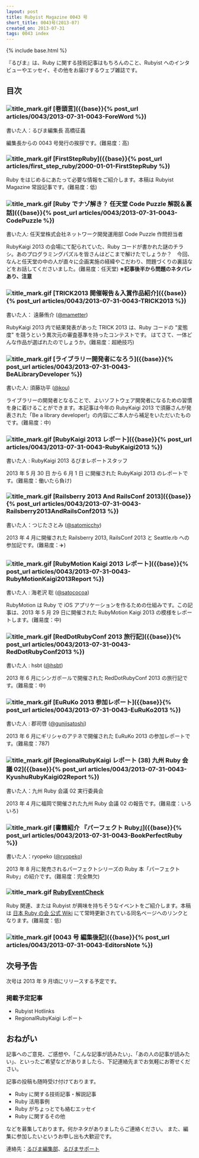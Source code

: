 ```yaml
---
layout: post
title: Rubyist Magazine 0043 号
short_title: 0043号(2013-07)
created_on: 2013-07-31
tags: 0043 index
---
```

{% include base.html %}


『るびま』は、Ruby に関する技術記事はもちろんのこと、Rubyist へのインタビューやエッセイ、その他をお届けするウェブ雑誌です。

## 目次

### ![title_mark.gif]({{base}}{{site.baseurl}}/images/title_mark.gif) [巻頭言]({{base}}{% post_url articles/0043/2013-07-31-0043-ForeWord %})

書いた人：るびま編集長 高橋征義

編集長からの 0043 号発行の挨拶です。(難易度：高)

### ![title_mark.gif]({{base}}{{site.baseurl}}/images/title_mark.gif) [FirstStepRuby]({{base}}{% post_url articles/first_step_ruby/2000-01-01-FirstStepRuby %})

Ruby をはじめるにあたって必要な情報をご紹介します。本稿は Rubyist Magazine 常設記事です。(難易度：低)

### ![title_mark.gif]({{base}}{{site.baseurl}}/images/title_mark.gif) [Ruby でナゾ解き？ 任天堂 Code Puzzle 解説＆裏話]({{base}}{% post_url articles/0043/2013-07-31-0043-CodePuzzle %})

書いた人: 任天堂株式会社ネットワーク開発運用部 Code Puzzle 作問担当者

RubyKaigi 2013 の会場にて配られていた、Ruby コードが書かれた謎のチラシ。あのプログラミングパズルを皆さんはどこまで解けたでしょうか？　今回、なんと任天堂の中の人が直々に企画実施の経緯やこだわり、問題づくりの裏話などをお話してくださいました。(難易度：任天堂) __※記事後半から問題のネタバレあり、注意__

### ![title_mark.gif]({{base}}{{site.baseurl}}/images/title_mark.gif) [TRICK2013 開催報告＆入賞作品紹介]({{base}}{% post_url articles/0043/2013-07-31-0043-TRICK2013 %})

書いた人： 遠藤侑介 ([@mametter](https://twitter.com/mametter))

RubyKaigi 2013 内で結果発表があった TRICK 2013 は、Ruby コードの "変態度" を競うという異次元の審査基準を持ったコンテストです。 はてさて、一体どんな作品が選ばれたのでしょうか。(難易度：超絶技巧)

### ![title_mark.gif]({{base}}{{site.baseurl}}/images/title_mark.gif) [ライブラリー開発者になろう]({{base}}{% post_url articles/0043/2013-07-31-0043-BeALibraryDeveloper %})

書いた人: 須藤功平 ([@kou](https://github.com/kou))

ライブラリーの開発者となることで、よいソフトウェア開発者になるための習慣を身に着けることができます。本記事は今年の RubyKaigi 2013 で須藤さんが発表された「Be a library developer!」の内容にご本人から補足をいただいたものです。(難易度：中)

### ![title_mark.gif]({{base}}{{site.baseurl}}/images/title_mark.gif) [RubyKaigi 2013 レポート]({{base}}{% post_url articles/0043/2013-07-31-0043-RubyKaigi2013 %})

書いた人 : RubyKaigi 2013 るびまレポートスタッフ

2013 年 5 月 30 日 から 6 月 1 日 に開催された RubyKaigi 2013 のレポートです。(難易度：働いたら負け)

### ![title_mark.gif]({{base}}{{site.baseurl}}/images/title_mark.gif) [Railsberry 2013 And RailsConf 2013]({{base}}{% post_url articles/0043/2013-07-31-0043-Railsberry2013AndRailsConf2013 %})

書いた人：つじたさとみ ([@satomicchy](http://twitter.com/satomicchy))

2013 年 4 月に開催された Railsberry 2013, RailsConf 2013 と Seattle.rb への参加記です。(難易度：:airplane:)

### ![title_mark.gif]({{base}}{{site.baseurl}}/images/title_mark.gif) [RubyMotion Kaigi 2013 レポート]({{base}}{% post_url articles/0043/2013-07-31-0043-RubyMotionKaigi2013Report %})

書いた人 : 海老沢 聡 ([@satococoa](https://twitter.com/satococoa))

RubyMotion は Ruby で iOS アプリケーションを作るための仕組みです。この記事は、2013 年 5 月 29 日に開催された RubyMotion Kaigi 2013 の模様をレポートします。(難易度：中)

### ![title_mark.gif]({{base}}{{site.baseurl}}/images/title_mark.gif) [RedDotRubyConf 2013 旅行記]({{base}}{% post_url articles/0043/2013-07-31-0043-RedDotRubyConf2013 %})

書いた人 : hsbt ([@hsbt](https://twitter.com/hsbt))

2013 年 6 月にシンガポールで開催された RedDotRubyConf 2013 の旅行記です。(難易度：中)

### ![title_mark.gif]({{base}}{{site.baseurl}}/images/title_mark.gif) [EuRuKo 2013 参加レポート]({{base}}{% post_url articles/0043/2013-07-31-0043-EuRuKo2013 %})

書いた人 : 郡司啓 ([@gunjisatoshi](https://twitter.com/gunjisatoshi))

2013 年 6 月にギリシャのアテネで開催された EuRuKo 2013 の参加レポートです。(難易度：787)

### ![title_mark.gif]({{base}}{{site.baseurl}}/images/title_mark.gif) [RegionalRubyKaigi レポート (38) 九州 Ruby 会議 02]({{base}}{% post_url articles/0043/2013-07-31-0043-KyushuRubyKaigi02Report %})

書いた人：九州 Ruby 会議 02 実行委員会

2013 年 4 月に福岡で開催された九州 Ruby 会議 02 の報告です。(難易度：いろいろ)

### ![title_mark.gif]({{base}}{{site.baseurl}}/images/title_mark.gif) [書籍紹介 『パーフェクト Ruby』]({{base}}{% post_url articles/0043/2013-07-31-0043-BookPerfectRuby %})

書いた人：ryopeko ([@ryopeko](https://twitter.com/ryopeko))

2013 年 8 月に発売されるパーフェクトシリーズの Ruby 本「パーフェクト Ruby」の紹介です。(難易度：完全無欠)

### ![title_mark.gif]({{base}}{{site.baseurl}}/images/title_mark.gif) [RubyEventCheck](https://github.com/ruby-no-kai/official/wiki/RubyEventCheck)

Ruby 関連、または Rubyist が興味を持ちそうなイベントをご紹介します。本稿は [日本 Ruby の会 公式 Wiki](https://github.com/ruby-no-kai/official/wiki) にて常時更新されている同名ページへのリンクとなります。(難易度：低)

### ![title_mark.gif]({{base}}{{site.baseurl}}/images/title_mark.gif) [0043 号 編集後記]({{base}}{% post_url articles/0043/2013-07-31-0043-EditorsNote %})

## 次号予告

次号は 2013 年 9 月頃にリリースする予定です。

### 掲載予定記事

* Rubyist Hotlinks
* RegionalRubyKaigi レポート


## おねがい

記事へのご意見、ご感想や、「こんな記事が読みたい」、「あの人の記事が読みたい」、といったご希望などがありましたら、下記連絡先までお気軽にお寄せください。

記事の投稿も随時受け付けております。

* Ruby に関する技術記事・解説記事
* Ruby 活用事例
* Ruby がちょっとでも絡むエッセイ
* Ruby に関するその他


などを募集しております。何かネタがありましたらご連絡ください。
また、編集に参加したいというお申し出も大歓迎です。

連絡先：[るびま編集部](mailto:magazine@ruby-no-kai.org)、[るびまサポート](https://github.com/rubima/magazine.rubyist.net/discussions)
